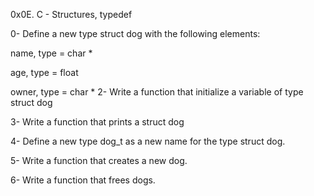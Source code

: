 0x0E. C - Structures, typedef

0- Define a new type struct dog with the following elements:



name, type = char *

age, type = float

owner, type = char *
2- Write a function that initialize a variable of type struct dog

3- Write a function that prints a struct dog

4- Define a new type dog_t as a new name for the type struct dog.

5- Write a function that creates a new dog.

6- Write a function that frees dogs.
